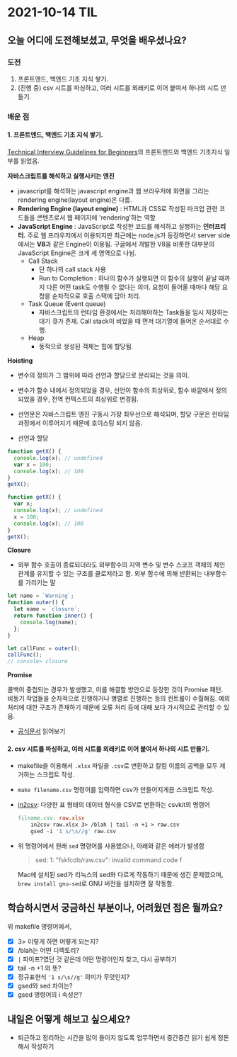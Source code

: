 # 2021-10-14 TIL

## 오늘 어디에 도전해보셨고, 무엇을 배우셨나요?

### 도전

1. 프론트엔드, 백엔드 기초 지식 쌓기. 
2. (진행 중) csv 시트를 파싱하고, 여러 시트를 외래키로 이어 붙여서 하나의 시트 만들기. 

### 배운 점 

#### 1. 프론트엔드, 백엔드 기초 지식 쌓기. 

[Technical Interview Guidelines for Beginners](https://github.com/JaeYeopHan/Interview_Question_for_Beginner)의 프론트엔드와 백엔드 기초지식 일부를 읽었음.

**자바스크립트를 해석하고 실행시키는 엔진**

- javascript를 해석하는 javascript engine과 웹 브라우저에 화면을 그리는 rendering engine(layout engine)은 다름. 
- **Rendering Engine (layout engine)**
: HTML과 CSS로 작성된 마크업 관련 코드들을 콘텐츠로서 웹 페이지에 'rendering'하는 역할
- **JavaScript Engine**
: JavaScript로 작성한 코드를 해석하고 실행하는 **인터프리터.** 주로 웹 프라우저에서 이용되지만 최근에는 node.js가 등장하면서 server side에서는 **V8**과 같은 Engine이 이용됨. 
구글에서 개발한 V8을 비롯한 대부분의 JavaScript Engine은 크게 세 영역으로 나뉨.
  - Call Stack
    - 단 하나의 call stack 사용
    - Run to Completion
    : 하나의 함수가 실행되면 이 함수의 실행이 끝날 때까지 다른 어떤 task도 수행될 수 없다는 의미. 요청이 들어올 때마다 해당 요청을 순차적으로 호출 스택에 담아 처리.
  - Task Queue (Event queue)
    - 자바스크립트의 런타임 환경에서는 처리해야하는 Task들을 임시 저장하는 대기 큐가 존재. Call stack이 비었을 때 먼저 대기열에 들어온 순서대로 수행.
  - Heap
    - 동적으로 생성된 객체는 힙에 할당됨.

**Hoisting**

- 변수의 정의가 그 범위에 따라 선언과 할당으로 분리되는 것을 의미.
- 변수가 함수 내에서 정의되었을 경우, 선언이 함수의 최상위로, 함수 바깥에서 정의되었을 경우, 전역 컨텍스트의 최상위로 변경됨. 
- 선언문은 자바스크립트 엔진 구동시 가장 최우선으로 해석되며, 할당 구문은 런타임 과정에서 이루어지기 때문에 호이스팅 되지 않음.

- 선언과 할당

```javascript
function getX() {
  console.log(x); // undefined
  var x = 100;
  console.log(x); // 100
}
getX();

function getX() {
  var x;
  console.log(x); // undefined
  x = 100;
  console.log(x); // 100
}
getX();
```


**Closure**

- 외부 함수 호출이 종료되더라도 외부함수의 지역 변수 및 변수 스코프 객체의 체인관계를 유지할 수 있는 구조를 클로저라고 함. 외부 함수에 의해 반환되는 내부함수를 가리키는 말 

```javascript
let name = `Warning`;
function outer() {
  let name = `closure`;
  return function inner() {
    console.log(name);
  };
}

let callFunc = outer();
callFunc();
// console> closure
```

**Promise**

콜백이 중첩되는 경우가 발생했고, 이를 해결할 방안으로 등장한 것이 Promise 패턴. 비동기 작업들을 순차적으로 진행하거나 병렬로 진행하는 등의 컨트롤이 수월해짐. 예외 처리에 대한 구조가 존재하기 때문에 오류 처리 등에 대해 보다 가시적으로 관리할 수 있음.  
- [공식문서](https://developer.mozilla.org/en-US/docs/Web/JavaScript/Reference/Global_Objects/Promise ) 읽어보기 <!-- TODO: 공식 문서 읽어보기 -->

#### 2. csv 시트를 파싱하고, 여러 시트를 외래키로 이어 붙여서 하나의 시트 만들기.

- makefile을 이용해서 `.xlsx` 파일을 `.csv`로 변환하고 칼럼 이름의 공백을 모두 제거하는 스크립트 작성. 
- `make filename.csv` 명령어를 입력하면 csv가 만들어지게끔 스크립트 작성. 
- [in2csv](https://csvkit.readthedocs.io/en/1.0.2/scripts/in2csv.html): 다양한 표 형태의 데이터 형식을 CSV로 변환하는 csvkit의 명령어

    ```makefile
    filname.csv: raw.xlsx
        in2csv raw.xlsx 3> /blah | tail -n +1 > raw.csv
        gsed -i '1 s/\s//g' raw.csv
    ```
- 위 명령어에서 원래 `sed` 명령어를 사용했으나, 아래와 같은 에러가 발생함
    > sed: 1: "fskfcdb/raw.csv": invalid command code f
    
    Mac에 설치된 sed가 리눅스의 sed와 다르게 작동하기 때문에 생긴 문제였으며, `brew install gnu-sed`로 GNU 버전을 설치하면 잘 작동함.


## 학습하시면서 궁금하신 부분이나, 어려웠던 점은 뭘까요?
위 makefile 명령어에서, <!-- TODO: 질문하기 -->
- [x] 3> 이렇게 하면 어떻게 되는지?
- [x] /blah는 어떤 디렉토리?
- [x] `|`  파이프?였던 것 같은데 어떤 명령어인지 찾고, 다시 공부하기
- [x] tail -n +1 의 뜻? 
- [x] 정규표현식 `'1 s/\s//g'` 의미가 무엇인지?
- [x] gsed와 sed 차이는?
- [x] gsed 명령어의 i 속성은?

## 내일은 어떻게 해보고 싶으세요?
- 퇴근하고 정리하는 시간을 많이 들이지 않도록 업무하면서 중간중간 읽기 쉽게 정돈해서 작성하기 



